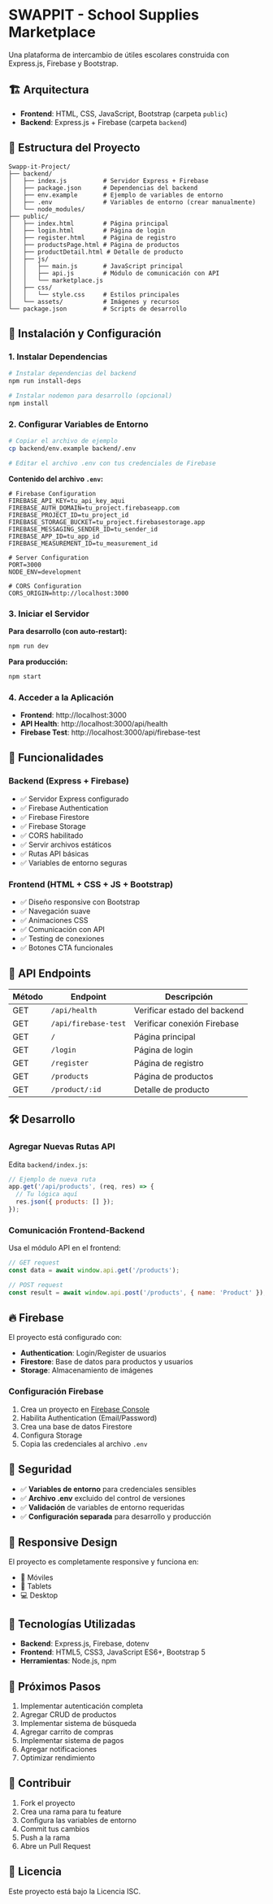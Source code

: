 # SWAPPIT - School Supplies Marketplace

Una plataforma de intercambio de útiles escolares construida con Express.js, Firebase y Bootstrap.

## 🏗️ Arquitectura

- **Frontend**: HTML, CSS, JavaScript, Bootstrap (carpeta `public`)
- **Backend**: Express.js + Firebase (carpeta `backend`)

## 📁 Estructura del Proyecto

```
Swapp-it-Project/
├── backend/
│   ├── index.js          # Servidor Express + Firebase
│   ├── package.json      # Dependencias del backend
│   ├── env.example       # Ejemplo de variables de entorno
│   ├── .env              # Variables de entorno (crear manualmente)
│   └── node_modules/
├── public/
│   ├── index.html        # Página principal
│   ├── login.html        # Página de login
│   ├── register.html     # Página de registro
│   ├── productsPage.html # Página de productos
│   ├── productDetail.html # Detalle de producto
│   ├── js/
│   │   ├── main.js       # JavaScript principal
│   │   ├── api.js        # Módulo de comunicación con API
│   │   └── marketplace.js
│   ├── css/
│   │   └── style.css     # Estilos principales
│   └── assets/           # Imágenes y recursos
└── package.json          # Scripts de desarrollo
```

## 🚀 Instalación y Configuración

### 1. Instalar Dependencias
```bash
# Instalar dependencias del backend
npm run install-deps

# Instalar nodemon para desarrollo (opcional)
npm install
```

### 2. Configurar Variables de Entorno
```bash
# Copiar el archivo de ejemplo
cp backend/env.example backend/.env

# Editar el archivo .env con tus credenciales de Firebase
```

**Contenido del archivo `.env`:**
```env
# Firebase Configuration
FIREBASE_API_KEY=tu_api_key_aqui
FIREBASE_AUTH_DOMAIN=tu_project.firebaseapp.com
FIREBASE_PROJECT_ID=tu_project_id
FIREBASE_STORAGE_BUCKET=tu_project.firebasestorage.app
FIREBASE_MESSAGING_SENDER_ID=tu_sender_id
FIREBASE_APP_ID=tu_app_id
FIREBASE_MEASUREMENT_ID=tu_measurement_id

# Server Configuration
PORT=3000
NODE_ENV=development

# CORS Configuration
CORS_ORIGIN=http://localhost:3000
```

### 3. Iniciar el Servidor

**Para desarrollo (con auto-restart):**
```bash
npm run dev
```

**Para producción:**
```bash
npm start
```

### 4. Acceder a la Aplicación
- **Frontend**: http://localhost:3000
- **API Health**: http://localhost:3000/api/health
- **Firebase Test**: http://localhost:3000/api/firebase-test

## 🔧 Funcionalidades

### Backend (Express + Firebase)
- ✅ Servidor Express configurado
- ✅ Firebase Authentication
- ✅ Firebase Firestore
- ✅ Firebase Storage
- ✅ CORS habilitado
- ✅ Servir archivos estáticos
- ✅ Rutas API básicas
- ✅ Variables de entorno seguras

### Frontend (HTML + CSS + JS + Bootstrap)
- ✅ Diseño responsive con Bootstrap
- ✅ Navegación suave
- ✅ Animaciones CSS
- ✅ Comunicación con API
- ✅ Testing de conexiones
- ✅ Botones CTA funcionales

## 📡 API Endpoints

| Método | Endpoint | Descripción |
|--------|----------|-------------|
| GET | `/api/health` | Verificar estado del backend |
| GET | `/api/firebase-test` | Verificar conexión Firebase |
| GET | `/` | Página principal |
| GET | `/login` | Página de login |
| GET | `/register` | Página de registro |
| GET | `/products` | Página de productos |
| GET | `/product/:id` | Detalle de producto |

## 🛠️ Desarrollo

### Agregar Nuevas Rutas API
Edita `backend/index.js`:
```javascript
// Ejemplo de nueva ruta
app.get('/api/products', (req, res) => {
  // Tu lógica aquí
  res.json({ products: [] });
});
```

### Comunicación Frontend-Backend
Usa el módulo API en el frontend:
```javascript
// GET request
const data = await window.api.get('/products');

// POST request
const result = await window.api.post('/products', { name: 'Product' });
```

## 🔥 Firebase

El proyecto está configurado con:
- **Authentication**: Login/Register de usuarios
- **Firestore**: Base de datos para productos y usuarios
- **Storage**: Almacenamiento de imágenes

### Configuración Firebase
1. Crea un proyecto en [Firebase Console](https://console.firebase.google.com/)
2. Habilita Authentication (Email/Password)
3. Crea una base de datos Firestore
4. Configura Storage
5. Copia las credenciales al archivo `.env`

## 🔐 Seguridad

- ✅ **Variables de entorno** para credenciales sensibles
- ✅ **Archivo .env** excluido del control de versiones
- ✅ **Validación** de variables de entorno requeridas
- ✅ **Configuración separada** para desarrollo y producción

## 📱 Responsive Design

El proyecto es completamente responsive y funciona en:
- 📱 Móviles
- 📱 Tablets
- 💻 Desktop

## 🎨 Tecnologías Utilizadas

- **Backend**: Express.js, Firebase, dotenv
- **Frontend**: HTML5, CSS3, JavaScript ES6+, Bootstrap 5
- **Herramientas**: Node.js, npm

## 📝 Próximos Pasos

1. Implementar autenticación completa
2. Agregar CRUD de productos
3. Implementar sistema de búsqueda
4. Agregar carrito de compras
5. Implementar sistema de pagos
6. Agregar notificaciones
7. Optimizar rendimiento

## 🤝 Contribuir

1. Fork el proyecto
2. Crea una rama para tu feature
3. Configura las variables de entorno
4. Commit tus cambios
5. Push a la rama
6. Abre un Pull Request

## 📄 Licencia

Este proyecto está bajo la Licencia ISC.